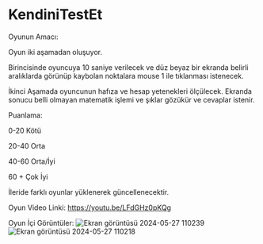 # KendiniTestEt

Oyunun Amacı:

Oyun iki aşamadan oluşuyor. 

Birincisinde oyuncuya 10 saniye verilecek ve düz beyaz bir 
ekranda belirli aralıklarda görünüp kaybolan noktalara mouse 1 ile tıklanması istenecek.

İkinci Aşamada oyuncunun hafıza ve hesap yetenekleri ölçülecek. Ekranda sonucu belli 
olmayan matematik işlemi ve şıklar gözükür ve cevaplar istenir.

Puanlama:

0-20 Kötü

20-40 Orta

40-60 Orta/İyi

60 + Çok İyi

İleride farklı oyunlar yüklenerek güncellenecektir.

Oyun Video Linki: https://youtu.be/LFdGHz0pKQg

Oyun İçi Görüntüler: 
![Ekran görüntüsü 2024-05-27 110239](https://github.com/EmirhanKoseoglu/KendiniTestEt/assets/148708886/92c1aa3e-c41b-417c-a88c-353956eb96a2)
![Ekran görüntüsü 2024-05-27 110218](https://github.com/EmirhanKoseoglu/KendiniTestEt/assets/148708886/6783999a-1d70-4064-a61f-36973c21fe29)
